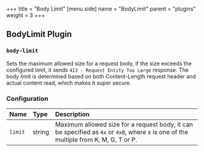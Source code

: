 +++
title = "Body Limit"
[menu.side]
  name = "BodyLimit"
  parent = "plugins"
  weight = 3
+++

## BodyLimit Plugin

### `body-limit`

Sets the maximum allowed size for a request body, if the size exceeds the configured
limit, it sends `413 - Request Entity Too Large` response. The body limit is determined
based on both Content-Length request header and actual content read, which makes
it super secure.

### Configuration

Name | Type | Description
:--- | :--- | :----------
`limit` | string | Maximum allowed size for a request body, it can be specified as `4x` or `4xB`, where x is one of the multiple from K, M, G, T or P.
